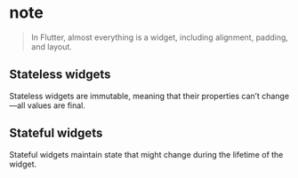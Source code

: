 # note

> In Flutter, almost everything is a widget, including alignment, padding, and layout.

## Stateless widgets

Stateless widgets are immutable, meaning that their properties can’t change—all values are final.

## Stateful widgets

Stateful widgets maintain state that might change during the lifetime of the widget.

